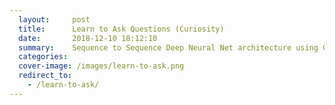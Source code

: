 ```yaml
---
  layout:     post
  title:      Learn to Ask Questions (Curiosity)
  date:       2018-12-10 18:12:10
  summary:    Sequence to Sequence Deep Neural Net architecture using Global Attention. 
  categories: 
  cover-image: /images/learn-to-ask.png
  redirect_to: 
    - /learn-to-ask/
---
```

